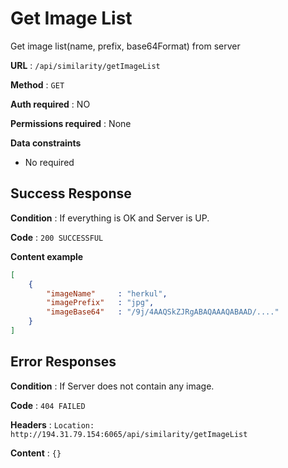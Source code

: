 # Get Image List

Get image list(name, prefix, base64Format) from server

**URL** : `/api/similarity/getImageList`

**Method** : `GET`

**Auth required** : NO

**Permissions required** : None

**Data constraints**

- No required

## Success Response

**Condition** : If everything is OK and Server is UP.

**Code** : `200 SUCCESSFUL`

**Content example**

```json
[
    {
        "imageName"     : "herkul",
        "imagePrefix"   : "jpg",
        "imageBase64"   : "/9j/4AAQSkZJRgABAQAAAQABAAD/...."
    }
]
```
## Error Responses

**Condition** : If Server does not contain any image.

**Code** : `404 FAILED`

**Headers** : `Location: http://194.31.79.154:6065/api/similarity/getImageList`

**Content** : `{}`